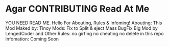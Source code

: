 # Agar CONTRIBUTING Read At Me
YOU NEED READ ME.
Hello For Abouting, Rules & Infoming!
Abouting:
This Mod Maked by: Tinoy
Mods:
Fix to Split & eject Mass
BugFix
Big Mod by LengedCoder
and Other
Rules:
no girfing no cheating no delete in this repo
Infomation:
Coming Soon
